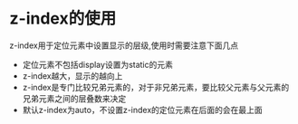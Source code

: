 # z-index的使用

z-index用于定位元素中设置显示的层级,使用时需要注意下面几点

* 定位元素不包括display设置为static的元素
* z-index越大，显示的越向上
* z-index是专门比较兄弟元素的，对于非兄弟元素，要比较父元素与父元素的兄弟元素之间的层叠数来决定
* 默认z-index为auto，不设置z-index的定位元素在后面的会在最上面